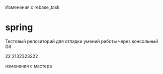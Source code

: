 Изменения с rebase_task
# spring

Тестовый репозиторий для отладки умений работы через консольный Git

22
2132323222

изменения с мастера

